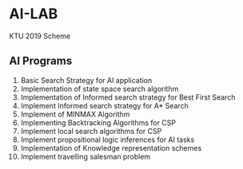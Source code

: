# AI-LAB
KTU 2019 Scheme

## AI Programs

1. Basic Search Strategy for AI application
2. Implementation of state space search algorithm
3. Implementation of Informed search strategy for Best First Search
4. Implement Informed search strategy for A* Search
5. Implement of MINMAX Algorithm
6. Implementing Backtracking Algorithms for CSP
7. Implement local search algorithms for CSP
8. Implement propositional logic inferences for AI tasks
9. Implementation of Knowledge representation schemes
10. Implement travelling salesman problem